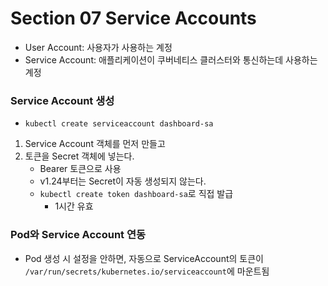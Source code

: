 # Section 07 Service Accounts

- User Account: 사용자가 사용하는 계정
- Service Account: 애플리케이션이 쿠버네티스 클러스터와 통신하는데 사용하는 계정

### Service Account 생성
- `kubectl create serviceaccount dashboard-sa`
1. Service Account 객체를 먼저 만들고
2. 토큰을 Secret 객체에 넣는다.
   - Bearer 토큰으로 사용
   - v1.24부터는 Secret이 자동 생성되지 않는다.
   - `kubectl create token dashboard-sa`로 직접 발급
     - 1시간 유효

### Pod와 Service Account 연동
- Pod 생성 시 설정을 안하면, 자동으로 ServiceAccount의 토큰이 `/var/run/secrets/kubernetes.io/serviceaccount`에 마운트됨

